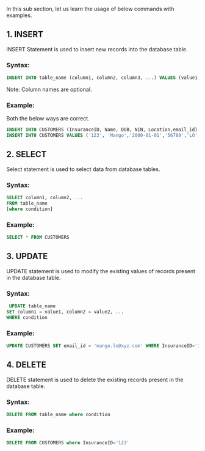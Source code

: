 In this sub section, let us learn the usage of below commands with examples.

## 1. INSERT  
INSERT Statement  is used to insert new records into the database table.
### Syntax:
```sql
INSERT INTO table_name (column1, column2, column3, ...) VALUES (value1, value2, value3, ...)
```
Note: Column names are optional.

###   Example: 
Both the below ways are correct.
```sql
INSERT INTO CUSTOMERS (InsuranceID, Name, DOB, NIN, Location,email_id) VALUES ('123', 'Mango','2000-01-01','56789','LO','Mango@xyz.com')
INSERT INTO CUSTOMERS VALUES ('123', 'Mango','2000-01-01','56789','LO','Mango@xyz.com')
```
## 2. SELECT 
Select statement is used to select data from database tables.

###   Syntax:
```sql
SELECT column1, column2, ...
FROM table_name
[where condition]
```
### Example: 
```sql
SELECT * FROM CUSTOMERS 
```    
## 3. UPDATE 
UPDATE statement is used to modify the existing values of records present in the database table.
   ### Syntax:
```sql
 UPDATE table_name
SET column1 = value1, column2 = value2, ...
WHERE condition 
```
 ###   Example: 
 ```sql
 UPDATE CUSTOMERS SET email_id = 'mango.lo@xyz.com' WHERE InsuranceID='123'
```
## 4. DELETE 
DELETE statement is used to delete the existing records present in the database table.

###    Syntax: 
```sql 
DELETE FROM table_name where condition
```
###    Example: 
```sql
DELETE FROM CUSTOMERS where InsuranceID='123'
```